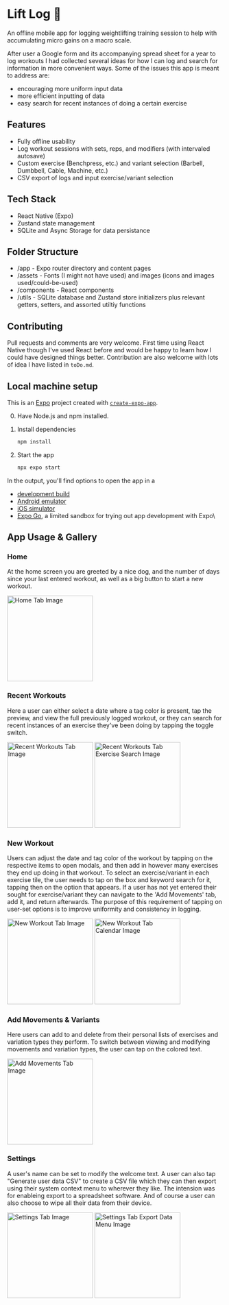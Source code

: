# Lift Log 💪
An offline mobile app for logging weightlifting training session to help with accumulating micro gains on a macro scale.

After user a Google form and its accompanying spread sheet for a year to log workouts I had collected several ideas for how I can log and search for information in more convenient ways. Some of the issues this app is meant to address are:
- encouraging more uniform input data
- more efficient inputting of data
- easy search for recent instances of doing a certain exercise

## Features
- Fully offline usability
- Log workout sessions with sets, reps, and modifiers (with intervaled autosave)
- Custom exercise (Benchpress, etc.) and variant selection (Barbell, Dumbbell, Cable, Machine, etc.)
- CSV export of logs and input exercise/variant selection

## Tech Stack
- React Native (Expo)
- Zustand state management
- SQLite and Async Storage for data persistance

## Folder Structure
- /app - Expo router directory and content pages
- /assets - Fonts (I might not have used) and images (icons and images used/could-be-used)
- /components - React components
- /utils - SQLite database and Zustand store initializers plus relevant getters, setters, and assorted utiltiy functions

## Contributing
Pull requests and comments are very welcome. First time using React Native though I've used React before and would be happy to learn how I could have designed things better. Contribution are also welcome with lots of idea I have listed in `toDo.md`.

## Local machine setup

This is an [Expo](https://expo.dev) project created with [`create-expo-app`](https://www.npmjs.com/package/create-expo-app).

0. Have Node.js and npm installed.

1. Install dependencies

   ```bash
   npm install
   ```

2. Start the app

   ```bash
   npx expo start
   ```

In the output, you'll find options to open the app in a

- [development build](https://docs.expo.dev/develop/development-builds/introduction/)
- [Android emulator](https://docs.expo.dev/workflow/android-studio-emulator/)
- [iOS simulator](https://docs.expo.dev/workflow/ios-simulator/)
- [Expo Go](https://expo.dev/go), a limited sandbox for trying out app development with Expo\

## App Usage & Gallery

### Home
At the home screen you are greeted by a nice dog, and the number of days since your last entered workout, as well as a big button to start a new workout.


<img src="./assets/images/readme/home.jpg" alt="Home Tab Image" width="200"/>

### Recent Workouts
Here a user can either select a date where a tag color is present, tap the preview, and view the full previously logged workout, or they can search for recent instances of an exercise they've been doing by tapping the toggle switch.


<img src="./assets/images/readme/recent_workouts.jpg" alt="Recent Workouts Tab Image" width="200"/>
<img src="./assets/images/readme/recent_workouts_search.jpg" alt="Recent Workouts Tab Exercise Search Image" width="200"/>

### New Workout
Users can adjust the date and tag color of the workout by tapping on the respective items to open modals, and then add in however many exercises they end up doing in that workout. To select an exercise/variant in each exercise tile, the user needs to tap on the box and keyword search for it, tapping then on the option that appears. If a user has not yet entered their sought for exercise/variant they can navigate to the 'Add Movements' tab, add it, and return afterwards. The purpose of this requirement of tapping on user-set options is to improve uniformity and consistency in logging.

<img src="./assets/images/readme/new_workout.jpg" alt="New Workout Tab Image" width="200"/>
<img src="./assets/images/readme/new_workout_calendar.jpg" alt="New Workout Tab Calendar Image" width="200"/>

### Add Movements & Variants
Here users can add to and delete from their personal lists of exercises and variation types they perform. To switch between viewing and modifying movements and variation types, the user can tap on the colored text.

<img src="./assets/images/readme/new_workout_calendar.jpg" alt="Add Movements Tab Image" width="200"/>

### Settings
A user's name can be set to modify the welcome text. A user can also tap "Generate user data CSV" to create a CSV file which they can then export using their system context menu to wherever they like. The intension was for enableing export to a spreadsheet software. And of course a user can also choose to wipe all their data from their device.

<img src="./assets/images/readme/settings.jpg" alt="Settings Tab Image" width="200"/>
<img src="./assets/images/readme/settings_sharing.jpg" alt="Settings Tab Export Data Menu Image" width="200"/>